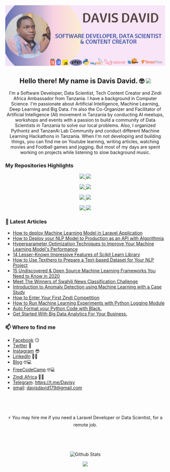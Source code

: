 

## [![Davis David's header](https://github.com/Davisy/Davisy/blob/master/Davis_David.png)](https://twitter.com/Davis_McDavid)


<h2 align="center">Hello there! My name is Davis David. 🤓 <img src="https://raw.githubusercontent.com/MartinHeinz/MartinHeinz/master/wave.gif" width="30px"></h2>
<p align="center">I'm a Software Developer, Data Scientist, Tech Content Creator and Zindi Africa Ambassador from Tanzania.
I have a background in Computer Science. I'm passionate about Artificial Intelligence, Machine Learning, Deep Learning and Big Data. I'm also the Co-Organizer and Facilitator of Artificial Intelligence (AI) movement in Tanzania by conducting AI meetups, workshops and events with a passion to build a community of Data Scientists in Tanzania to solve our local problems. Also, I organized Pythontz and TanzanAi Lab Community and conduct different Machine Learning Hackathons in Tanzania. 
When I'm not developing and building things, you can find me on Youtube learning, writing  articles, watching movies and Football games and jogging. But most of my days are spent working on projects while listening to slow background music.</p>

### My Repositories Highlights 


<p align="center">
<!-- example how to align center -->
<a href="https://github.com/anuraghazra/github-readme-stats">
  <img width="48%" src="https://github-readme-stats.vercel.app/api/pin/?username=Davisy&theme=tokyonight&repo=Run-Machine-Learning-Experiment" />
</a>

<a href="https://github.com/anuraghazra/convoychat">
  <img width="48%" src="https://github-readme-stats.vercel.app/api/pin/?username=Davisy&theme=tokyonight&repo=Model-Deployment-by-using-Flask" />
</a>
</p>


<p align="center">
<!-- example how to align center -->
<a href="https://github.com/anuraghazra/github-readme-stats">
  <img width="48%" src="https://github-readme-stats.vercel.app/api/pin/?username=Davisy&theme=tokyonight&repo=Standard-Bank-Tech-Impact-Xente-credit-scoring-challenge" />
</a>

<a href="https://github.com/anuraghazra/convoychat">
  <img width="48%" src="https://github-readme-stats.vercel.app/api/pin/?username=Davisy&theme=tokyonight&repo=BBC-News-Classifier-with-LSTM-" />
</a>
</p>

<p align="center">
<!-- example how to align center -->
<a href="https://github.com/anuraghazra/github-readme-stats">
  <img width="48%" src="https://github-readme-stats.vercel.app/api/pin/?username=Davisy&theme=tokyonight&repo=TANZANIA-CORONA-VIRUS-TWEETS-DATA-EXPLORATORY-ANALYSIS" />
</a>


<a href="https://github.com/anuraghazra/convoychat">
  <img width="48%" src="https://github-readme-stats.vercel.app/api/pin/?username=Davisy&theme=tokyonight&repo=Credit-Card-Fraud-Detection-using-PYOD-Library" />
</a>
</p>

<p align="center">
<!-- example how to align center -->
<a href="https://github.com/anuraghazra/github-readme-stats">
  <img width="48%" src="https://github-readme-stats.vercel.app/api/pin/?username=Davisy&theme=tokyonight&repo=How-to-Enter-Your-First-Zindi-Competition" />
</a>


<a href="https://github.com/anuraghazra/convoychat">
  <img width="48%" src="https://github-readme-stats.vercel.app/api/pin/?username=Davisy&theme=tokyonight&repo=Texthero-Python-Toolkit" />
</a>
</p>


### 📰 Latest Articles
<!-- BLOG-POST-LIST:START -->
- [How to deploy Machine Learning Model in Laravel Application](https://towardsdatascience.com/how-to-deploy-machine-learning-model-in-laravel-application-5e021494d316)
- [How to Deploy your NLP Model to Production as an API with Algorithmia](https://www.freecodecamp.org/news/deploy-ml-model-to-production-as-api/)
- [Hyperparameter Optimization Techniques to Improve Your Machine Learning Model's Performance](https://www.freecodecamp.org/news/hyperparameter-optimization-techniques-machine-learning/)
- [14 Lesser-Known Impressive Features of Scikit Learn Library](https://towardsdatascience.com/14-lesser-known-impressive-features-of-scikit-learn-library-e7ea36f1149a?source=friends_link&sk=635389b9693d6a6d0454438e1a7d425d)
- [How to Use Texthero to Prepare a Text-based Dataset for Your NLP Project](https://chatbotslife.com/how-to-use-texthero-to-prepare-a-text-based-dataset-for-your-nlp-project-734feea75a5a?source=friends_link&sk=c07790ae1b1d7c21e22428d94af9a5d0)
- [15 Undiscovered & Open Source Machine Learning Frameworks You Need to Know in 2020](https://medium.com/analytics-vidhya/15-undiscovered-open-source-machine-learning-frameworks-you-need-to-know-in-2020-77ad6e6f109d?source=friends_link&sk=66896c27c972a1b9844bbbf48923671c)
- [Meet The Winners of Swahili News Classification Challenge](https://medium.com/@Davis_David/meet-the-winners-of-swahili-news-classification-challenge-60f5edd7aa9?source=friends_link&sk=e68778c0f3f809cf4c3a917ca9b4ac39)
- [Introduction to Anomaly Detection using Machine Learning with a Case Study](https://medium.com/analytics-vidhya/introduction-to-anomaly-detection-using-machine-learning-with-a-case-study-part-two-f78243f74d2f?source=friends_link&sk=6b7294b5f8a376bf16a1252a37e5c3d8)
- [How to Enter Your First Zindi Competition](https://medium.com/@Davis_David/how-to-enter-your-first-zindi-competition-3e9ce335d34b?source=friends_link&sk=31c41757764307c4db285eb5d623f27d)
- [How to Run Machine Learning Experiments with Python Logging Module](https://medium.com/analytics-vidhya/how-to-run-machine-learning-experiments-with-python-logging-module-9030fbee120e?source=friends_link&sk=3800817b2ff4a1982d197aba56a25bb3)
- [Auto Format your Python Code with Black.](https://medium.com/analytics-vidhya/auto-format-your-python-code-with-black-f74d5f13bd7c?source=friends_link&sk=990e16094f2e580c34aecdb3730fb147)
- [Get Started With Big Data Analytics For Your Business.](https://medium.com/parrotai/get-started-with-big-data-analytics-for-your-business-5702e1f4de6e?source=friends_link&sk=84c3a7c014db0801335e0469ee96834d)
<!-- BLOG-POST-LIST:END -->

### 📫 Where to find me
- [Facebook](https://web.facebook.com/davis.genius) 😏
- [Twitter](https://twitter.com/Davis_McDavid) 🐤
- [Instagram](https://www.instagram.com/davis.genius) 😎
- [LinkedIn](https://www.linkedin.com/in/davis-david-783461124) 👨💼
- [Blog](https://davis-david.medium.com/) 🤓💻
- [FreeCodeCamp](https://www.freecodecamp.org/news/author/davis/) 🤓💻
- [Zindi Africa](https://zindi.africa/users/Davisy) 🔗🔗
- [Telegram](https://t.me/Davisy): https://t.me/Davisy
- [gmail](mailto:davisdavid179@gmail.com): davisdavid179@gmail.com


<p>&nbsp;</p>
<p>&nbsp;</p>

<p align="center"> ⚡ You may hire me if you need a Laravel  Developer or Data Scientist, for a remote job.</p>
 
<p>&nbsp;</p>
<p>&nbsp;</p>

<p align="center">
  <img width="48%" src="https://github-readme-stats.vercel.app/api/top-langs/?username=Davisy&hide=html" alt="Github Stats" />
</p>

<p align="center"><img width="100%" src="https://github-readme-stats.vercel.app/api?username=Davisy&count_private=true&show_icons=true&theme=tokyonight" /></p>
<!--
**Davisy/Davisy** is a ✨ _special_ ✨ repository because its `README.md` (this file) appears on your GitHub profile.

Here are some ideas to get you started:

- 🔭 I’m currently working on ...
- 🌱 I’m currently learning ...
- 👯 I’m looking to collaborate on ...
- 🤔 I’m looking for help with ...
- 💬 Ask me about ...
- 📫 How to reach me: ...
- 😄 Pronouns: ...
- ⚡ Fun fact: ...
-->
